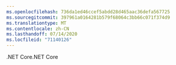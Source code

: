 ```yaml
---
ms.openlocfilehash: 736da1ed46ccef5abdd28d465aac36defa567725
ms.sourcegitcommit: 397961a0164281b579f68064c3bb66c071f374d9
ms.translationtype: MT
ms.contentlocale: zh-CN
ms.lasthandoff: 07/14/2020
ms.locfileid: "71140126"
---
```

<span data-ttu-id="e27da-101">.NET Core</span><span class="sxs-lookup"><span data-stu-id="e27da-101">.NET Core</span></span>
